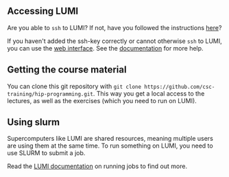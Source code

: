 ## Accessing LUMI

Are you able to `ssh` to LUMI? If not, have you followed the instructions [here](https://docs.lumi-supercomputer.eu/firststeps/)?

If you haven't added the ssh-key correctly or cannot otherwise `ssh` to LUMI, you can use the [web interface](https://www.lumi.csc.fi/public/).
See the [documentation](https://docs.lumi-supercomputer.eu/firststeps/loggingin-webui/) for more help.

## Getting the course material

You can clone this git repository with `git clone https://github.com/csc-training/hip-programming.git`.
This way you get a local access to the lectures, as well as the exercises (which you need to run on LUMI).

## Using slurm

Supercomputers like LUMI are shared resources, meaning multiple users are using them at the same time.
To run something on LUMI, you need to use SLURM to submit a job.

Read the [LUMI documentation](https://docs.lumi-supercomputer.eu/runjobs/) on running jobs to find out more.
